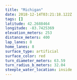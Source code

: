 ```yaml
---
title: "Michigan"
date: 2018-12-14T03:21:18.122Z
tags: []
latitude: 42.2688464
longitude: -83.7425369
elevation_meters: 253
distance_meters: 400
lap_lanes: 8
home_lanes: 8
surface_type: artificial
surface_color: red
turn_diameter_meters: 63.59
turn_radius_b_meters: 32.04
steeple_water_location: inside
---
```

